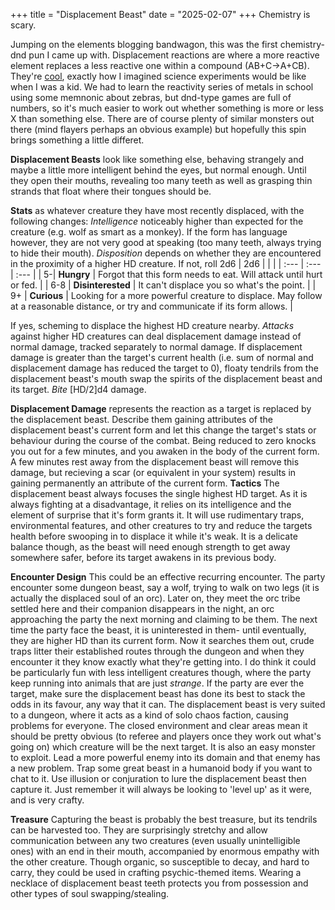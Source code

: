+++
title = "Displacement Beast"
date = "2025-02-07"
+++
Chemistry is scary.
<!-- more -->

Jumping on the elements blogging bandwagon, this was the first chemistry-dnd pun I came up with. Displacement reactions are where a more reactive element replaces a less reactive one within a compound (AB+C->A+CB). They're [cool](https://youtu.be/8d6T500BRwY), exactly how I imagined science experiments would be like when I was a kid. We had to learn the reactivity series of metals in school using some memnonic about zebras, but dnd-type games are full of numbers, so it's much easier to work out whether something is more or less X than something else. There are of course plenty of similar monsters out there (mind flayers perhaps an obvious example) but hopefully this spin brings something a little differet.

**Displacement Beasts** look like something else, behaving strangely and maybe a little more intelligent behind the eyes, but normal enough. Until they open their mouths, revealing too many teeth as well as grasping thin strands that float where their tongues should be.

**Stats** as whatever creature they have most recently displaced, with the following changes:
*Intelligence* noticeably higher than expected for the creature (e.g. wolf as smart as a monkey). If the form has language however, they are not very good at speaking (too many teeth, always trying to hide their mouth).
*Disposition* depends on whether they are encountered in the proximity of a higher HD creature. If not, roll 2d6
| 2d6 | | |
| :--- | :--- | :--- |
| 5-| **Hungry** | Forgot that this form needs to eat. Will attack until hurt or fed. |
| 6-8 | **Disinterested** | It can't displace you so what's the point. |
| 9+ | **Curious** | Looking for a more powerful creature to displace. May follow at a reasonable distance, or try and communicate if its form allows. |

If yes, scheming to displace the highest HD creature nearby.
*Attacks* against higher HD creatures can deal displacement damage instead of normal damage, tracked separately to normal damage. If displacement damage is greater than the target's current health (i.e. sum of normal and displacement damage has reduced the target to 0), floaty tendrils from the displacement beast's mouth swap the spirits of the displacement beast and its target. 
*Bite* [HD/2]d4 damage.

**Displacement Damage** represents the reaction as a target is replaced by the displacement beast. Describe them gaining attributes of the displacement beast's current form and let this change the target's stats or behaviour during the course of the combat. Being reduced to zero knocks you out for a few minutes, and you awaken in the body of the current form. A few minutes rest away from the displacement beast will remove this damage, but recieving a scar (or equivalent in your system) results in gaining permanently an attribute of the current form. 
**Tactics** The displacement beast always focuses the single highest HD target. As it is always fighting at a disadvantage, it relies on its intelligence and the element of surprise that it's form grants it. It will use rudimentary traps, environmental features, and other creatures to try and reduce the targets health before swooping in to displace it while it's weak. It is a delicate balance though, as the beast will need enough strength to get away somewhere safer, before its target awakens in its previous body.

**Encounter Design** This could be an effective recurring encounter. The party encounter some dungeon beast, say a wolf, trying to walk on two legs (it is actually the displaced soul of an orc). Later on, they meet the orc tribe settled here and their companion disappears in the night, an orc approaching the party the next morning and claiming to be them. The next time the party face the beast, it is uninterested in them- until eventually, they are higher HD than its current form. Now it searches them out, crude traps litter their established routes through the dungeon and when they encounter it they know exactly what they're getting into. I do think it could be particularly fun with less intelligent creatures though, where the party keep running into animals that are just *strange*. If the party are ever the target, make sure the displacement beast has done its best to stack the odds in its favour, any way that it can.
The displacement beast is very suited to a dungeon, where it acts as a kind of solo chaos faction, causing problems for everyone. The closed environment and clear areas mean it should be pretty obvious (to referee and players once they work out what's going on) which creature will be the next target. It is also an easy monster to exploit. Lead a more powerful enemy into its domain and that enemy has a new problem. Trap some great beast in a humanoid body if you want to chat to it. Use illusion or conjuration to lure the displacement beast then capture it. Just remember it will always be looking to 'level up' as it were, and is very crafty.

**Treasure** Capturing the beast is probably the best treasure, but its tendrils can be harvested too. They are surprisingly stretchy and allow communication between any two creatures (even usually unintelligible ones) with an end in their mouth, accompanied by enormous empathy with the other creature. Though organic, so susceptible to decay, and hard to carry, they could be used in crafting psychic-themed items. Wearing a necklace of displacement beast teeth protects you from possession and other types of soul swapping/stealing. 
